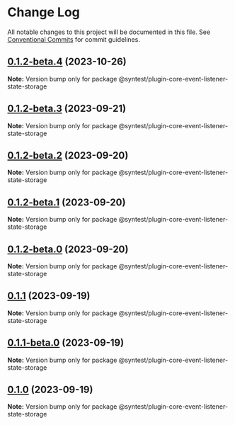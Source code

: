 # Change Log

All notable changes to this project will be documented in this file.
See [Conventional Commits](https://conventionalcommits.org) for commit guidelines.

## [0.1.2-beta.4](https://github.com/syntest-framework/syntest-framework/compare/@syntest/plugin-core-event-listener-state-storage@0.1.2-beta.3...@syntest/plugin-core-event-listener-state-storage@0.1.2-beta.4) (2023-10-26)

**Note:** Version bump only for package @syntest/plugin-core-event-listener-state-storage

## [0.1.2-beta.3](https://github.com/syntest-framework/syntest-framework/compare/@syntest/plugin-core-event-listener-state-storage@0.1.2-beta.2...@syntest/plugin-core-event-listener-state-storage@0.1.2-beta.3) (2023-09-21)

**Note:** Version bump only for package @syntest/plugin-core-event-listener-state-storage

## [0.1.2-beta.2](https://github.com/syntest-framework/syntest-framework/compare/@syntest/plugin-core-event-listener-state-storage@0.1.2-beta.1...@syntest/plugin-core-event-listener-state-storage@0.1.2-beta.2) (2023-09-20)

**Note:** Version bump only for package @syntest/plugin-core-event-listener-state-storage

## [0.1.2-beta.1](https://github.com/syntest-framework/syntest-framework/compare/@syntest/plugin-core-event-listener-state-storage@0.1.2-beta.0...@syntest/plugin-core-event-listener-state-storage@0.1.2-beta.1) (2023-09-20)

**Note:** Version bump only for package @syntest/plugin-core-event-listener-state-storage

## [0.1.2-beta.0](https://github.com/syntest-framework/syntest-framework/compare/@syntest/plugin-core-event-listener-state-storage@0.1.1...@syntest/plugin-core-event-listener-state-storage@0.1.2-beta.0) (2023-09-20)

**Note:** Version bump only for package @syntest/plugin-core-event-listener-state-storage

## [0.1.1](https://github.com/syntest-framework/syntest-framework/compare/@syntest/plugin-core-event-listener-state-storage@0.1.1-beta.0...@syntest/plugin-core-event-listener-state-storage@0.1.1) (2023-09-19)

**Note:** Version bump only for package @syntest/plugin-core-event-listener-state-storage

## [0.1.1-beta.0](https://github.com/syntest-framework/syntest-framework/compare/@syntest/plugin-core-event-listener-state-storage@0.1.0-beta.3...@syntest/plugin-core-event-listener-state-storage@0.1.1-beta.0) (2023-09-19)

**Note:** Version bump only for package @syntest/plugin-core-event-listener-state-storage

## [0.1.0](https://github.com/syntest-framework/syntest-framework/compare/@syntest/plugin-core-event-listener-state-storage@0.1.0-beta.3...@syntest/plugin-core-event-listener-state-storage@0.1.0) (2023-09-19)

**Note:** Version bump only for package @syntest/plugin-core-event-listener-state-storage
